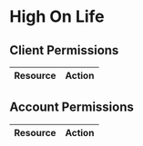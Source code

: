 # High On Life


## Client Permissions
| Resource | Action |
| -------- | ------ |

## Account Permissions
| Resource | Action |
| -------- | ------ |

